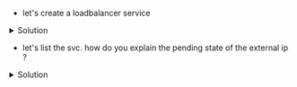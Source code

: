 * let's create a loadbalancer service

<details>
  <summary>Solution</summary>
    <pre><code>    
        kubectl expose deployment evsa --type=LoadBalancer --port=80
    </code></pre>
</details>


* let's list the svc. how do you explain the pending state of the external ip ?

<details>
  <summary>Solution</summary>
    <pre><code>    
       k get svc -owide
    </code></pre>
    the external ip stays in pending state 
    b/c this is kubeadm setup running in a vm 
    and  there is no load balancer provisioning available
</details>